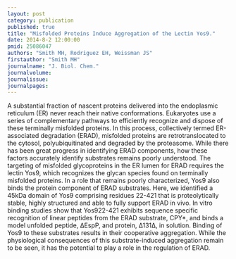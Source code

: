 ```yaml
---
layout: post
category: publication
published: true
title: "Misfolded Proteins Induce Aggregation of the Lectin Yos9."
date: 2014-8-2 12:00:00
pmid: 25086047
authors: "Smith MH, Rodriguez EH, Weissman JS"
firstauthor: "Smith MH"
journalname: "J. Biol. Chem."
journalvolume: 
journalissue: 
journalpages: 
---
```


A substantial fraction of nascent proteins delivered into the endoplasmic reticulum (ER) never reach their native conformations. Eukaryotes use a series of complementary pathways to efficiently recognize and dispose of these terminally misfolded proteins. In this process, collectively termed ER-associated degradation (ERAD), misfolded proteins are retrotranslocated to the cytosol, polyubiquitinated and degraded by the proteasome. While there has been great progress in identifying ERAD components, how these factors accurately identify substrates remains poorly understood. The targeting of misfolded glycoproteins in the ER lumen for ERAD requires the lectin Yos9, which recognizes the glycan species found on terminally misfolded proteins. In a role that remains poorly characterized, Yos9 also binds the protein component of ERAD substrates. Here, we identified a 45kDa domain of Yos9 comprising residues 22-421 that is proteolytically stable, highly structured and able to fully support ERAD in vivo. In vitro binding studies show that Yos922-421 exhibits sequence specific recognition of linear peptides from the ERAD substrate, CPY*, and binds a model unfolded peptide, ΔEspP, and protein, Δ131Δ, in solution. Binding of Yos9 to these substrates results in their cooperative aggregation. While the physiological consequences of this substrate-induced aggregation remain to be seen, it has the potential to play a role in the regulation of ERAD.
